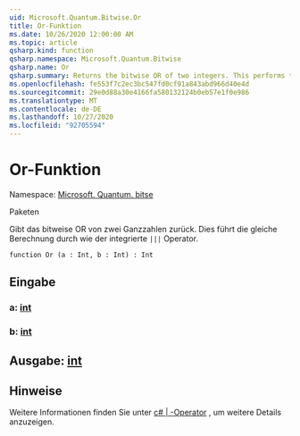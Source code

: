 ```yaml
---
uid: Microsoft.Quantum.Bitwise.Or
title: Or-Funktion
ms.date: 10/26/2020 12:00:00 AM
ms.topic: article
qsharp.kind: function
qsharp.namespace: Microsoft.Quantum.Bitwise
qsharp.name: Or
qsharp.summary: Returns the bitwise OR of two integers. This performs the same computation as the built-in `|||` operator.
ms.openlocfilehash: fe553f7c2ec3bc547fd0cf91a843abd966d40e4d
ms.sourcegitcommit: 29e0d88a30e4166fa580132124b0eb57e1f0e986
ms.translationtype: MT
ms.contentlocale: de-DE
ms.lasthandoff: 10/27/2020
ms.locfileid: "92705594"
---
```

# <a name="or-function"></a>Or-Funktion

Namespace: [Microsoft. Quantum. bitse](xref:Microsoft.Quantum.Bitwise)

Paketen [](https://nuget.org/packages/)


Gibt das bitweise OR von zwei Ganzzahlen zurück.
Dies führt die gleiche Berechnung durch wie der integrierte `|||` Operator.

```qsharp
function Or (a : Int, b : Int) : Int
```


## <a name="input"></a>Eingabe

### <a name="a--int"></a>a: [int](xref:microsoft.quantum.lang-ref.int)




### <a name="b--int"></a>b: [int](xref:microsoft.quantum.lang-ref.int)





## <a name="output--int"></a>Ausgabe: [int](xref:microsoft.quantum.lang-ref.int)



## <a name="remarks"></a>Hinweise

Weitere Informationen finden Sie unter [c# | -Operator](https://docs.microsoft.com/dotnet/csharp/language-reference/operators/or-operator) , um weitere Details anzuzeigen.